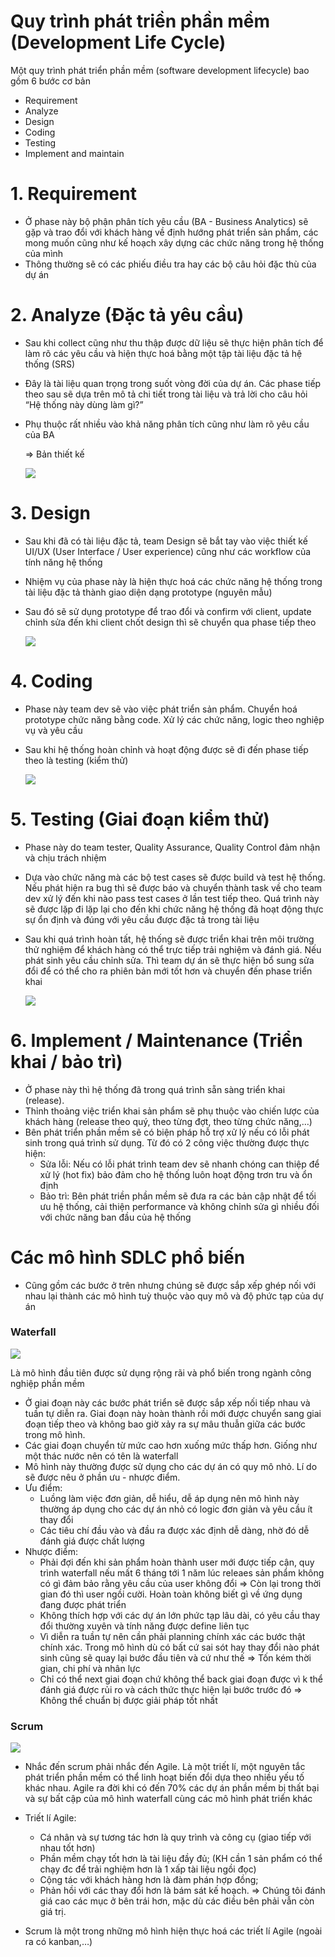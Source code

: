 # Quy trình phát triền phần mềm (Development Life Cycle)

Một quy trình phát triển phần mềm (software development lifecycle) bao gồm 6 bước cơ bản

- Requirement
- Analyze
- Design
- Coding
- Testing
- Implement and maintain

# 1. Requirement

- Ở phase này bộ phận phân tích yêu cầu (BA - Business Analytics) sẽ gặp và trao đổi với khách hàng về định hướng phát triển sản phẩm, các mong muốn cũng như kế hoạch xây dựng các chức năng trong hệ thống của mình
- Thông thường sẽ có các phiếu điều tra hay các bộ câu hỏi đặc thù của dự án

# 2. Analyze (Đặc tả yêu cầu)

- Sau khi collect cũng như thu thập được dữ liệu sẽ thực hiện phân tích để làm rõ các yêu cầu và hiện thực hoá bằng một tập tài liệu đặc tả hệ thống (SRS)
- Đây là tài liệu quan trọng trong suốt vòng đời của dự án. Các phase tiếp theo sau sẽ dựa trên mô tả chi tiết trong tài liệu và trả lời cho câu hỏi “Hệ thống này dùng làm gì?”
- Phụ thuộc rất nhiều vào khả năng phân tích cũng như làm rõ yêu cầu của BA

  ⇒ Bản thiết kế

  ![](/Programs/Stage3/images/BA-flow.png)

# 3. Design

- Sau khi đã có tài liệu đặc tả, team Design sẽ bắt tay vào việc thiết kế UI/UX (User Interface / User experience) cũng như các workflow của tính năng hệ thống
- Nhiệm vụ của phase này là hiện thực hoá các chức năng hệ thống trong tài liệu đặc tả thành giao diện dạng prototype (nguyên mẫu)
- Sau đó sẽ sử dụng prototype để trao đổi và confirm với client, update chỉnh sửa đến khi client chốt design thì sẽ chuyển qua phase tiếp theo

  ![](/Programs/Stage3/images/design-layout.png)

# 4. Coding

- Phase này team dev sẽ vào việc phát triển sản phẩm. Chuyển hoá prototype chức năng bằng code. Xử lý các chức năng, logic theo nghiệp vụ và yêu cầu
- Sau khi hệ thống hoàn chỉnh và hoạt động được sẽ đi đến phase tiếp theo là testing (kiểm thử)

  ![](/Programs/Stage3/images/coding.jpeg)

# 5. Testing (Giai đoạn kiểm thử)

- Phase này do team tester, Quality Assurance, Quality Control đảm nhận và chịu trách nhiệm
- Dựa vào chức năng mà các bộ test cases sẽ được build và test hệ thống. Nếu phát hiện ra bug thì sẽ được báo và chuyển thành task về cho team dev xử lý đến khi nào pass test cases ở lần test tiếp theo. Quá trình này sẽ được lặp đi lặp lại cho đến khi chức năng hệ thống đã hoạt động thực sự ổn định và đúng với yêu cầu được đặc tả trong tài liệu

- Sau khi quá trình hoàn tất, hệ thống sẽ được triển khai trên môi trường thử nghiệm để khách hàng có thể trực tiếp trải nghiệm và đánh giá. Nếu phát sinh yêu cầu chỉnh sửa. Thì team dự án sẽ thực hiện bổ sung sửa đổi để có thể cho ra phiên bản mới tốt hơn và chuyển đến phase triển khai

  ![](/Programs/Stage3/images/testing.png)

# 6. Implement / Maintenance (Triển khai / bảo trì)

- Ở phase này thì hệ thống đã trong quá trình sẵn sàng triển khai (release).
- Thỉnh thoảng việc triển khai sản phẩm sẽ phụ thuộc vào chiến lược của khách hàng (release theo quý, theo từng đợt, theo từng chức năng,…)
- Bên phát triển phần mềm sẽ có biện pháp hỗ trợ xử lý nếu có lỗi phát sinh trong quá trình sử dụng. Từ đó có 2 công việc thường được thực hiện:
  - Sửa lỗi: Nếu có lỗi phát trình team dev sẽ nhanh chóng can thiệp để xử lý (hot fix) bảo đảm cho hệ thống luôn hoạt động trơn tru và ổn định
  - Bảo trì: Bên phát triền phần mềm sẽ đưa ra các bản cập nhật để tối ưu hệ thống, cải thiện performance và không chỉnh sửa gì nhiều đối với chức năng ban đầu của hệ thống

# Các mô hình SDLC phổ biến

- Cũng gồm các bước ở trên nhưng chúng sẽ được sắp xếp ghép nối với nhau lại thành các mô hình tuỳ thuộc vào quy mô và độ phức tạp của dự án

### Waterfall

  ![](/Programs/Stage3/images/waterfall.png)

Là mô hình đầu tiên được sử dụng rộng rãi và phổ biến trong ngành công nghiệp phần mềm

- Ở giai đoạn này các bước phát triển sẽ được sắp xếp nối tiếp nhau và tuần tự diễn ra. Giai đoạn này hoàn thành rồi mới được chuyển sang giai đoạn tiếp theo và không bao giờ xảy ra sự mâu thuẫn giữa các bước trong mô hình.
- Các giai đoạn chuyển từ mức cao hơn xuống mức thấp hơn. Giống như một thác nước nên có tên là waterfall
- Mô hình này thường được sử dụng cho các dự án có quy mô nhỏ. Lí do sẽ được nêu ở phần ưu - nhược điểm.
- Ưu điểm:
  - Luồng làm việc đơn giản, dễ hiểu, dễ áp dụng nên mô hình này thường áp dụng cho các dự án nhỏ có logic đơn giản và yêu cầu ít thay đổi
  - Các tiêu chí đầu vào và đầu ra được xác định dễ dàng, nhờ đó dễ đánh giá được chất lượng
- Nhược điểm:
  - Phải đợi đến khi sản phẩm hoàn thành user mới được tiếp cận, quy trình waterfall nếu mất 6 tháng tới 1 năm lúc releaes sản phẩm không có gì đảm bảo rằng yêu cầu của user không đổi ⇒ Còn lại trong thời gian đó thì user ngồi cười. Hoàn toàn không biết gì về ứng dụng đang được phát triển
  - Không thích hợp với các dự án lớn phức tạp lâu dài, có yêu cầu thay đổi thường xuyên và tính năng được define liên tục
  - Vì diễn ra tuần tự nên cần phải planning chính xác các bước thật chính xác. Trong mô hình dù có bất cứ sai sót hay thay đổi nào phát sinh cũng sẽ quay lại bước đầu tiên và cứ như thế ⇒ Tốn kém thời gian, chi phí và nhân lực
  - Chỉ có thể next giai đoạn chứ không thể back giai đoạn được vì k thể đánh giá được rủi ro và cách thức thực hiện lại bước trước đó ⇒ Không thể chuẩn bị được giải pháp tốt nhất

### Scrum

  ![](/Programs/Stage3/images/scrum-process.png)

- Nhắc đến scrum phải nhắc đến Agile. Là một triết lí, một nguyên tắc phát triển phần mềm có thể linh hoạt biến đổi dựa theo nhiều yếu tố khác nhau. Agile ra đời khi có đến 70% các dự án phần mềm bị thất bại và sự bất cập của mô hình waterfall cùng các mô hình phát triển khác

- Triết lí Agile:
  - Cá nhân và sự tương tác hơn là quy trình và công cụ (giao tiếp với nhau tốt hơn)
  - Phần mềm chạy tốt hơn là tài liệu đầy đủ; (KH cần 1 sản phẩm có thể chạy đc để trải nghiệm hơn là 1 xấp tài liệu ngồi đọc)
  - Cộng tác với khách hàng hơn là đàm phán hợp đồng;
  - Phản hồi với các thay đổi hơn là bám sát kế hoạch.
  ⇒ Chúng tôi đánh giá cao các mục ở bên trái hơn, mặc dù các điều bên phải vẫn còn giá trị.

- Scrum là một trong những mô hình hiện thực hoá các triết lí Agile (ngoài ra có kanban,…)

